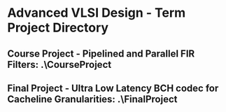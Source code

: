 # Advanced VLSI Design - Term Project Directory

<h2> Course Project - Pipelined and Parallel FIR Filters: .\CourseProject </h2>

<h2> Final  Project - Ultra Low Latency BCH codec for Cacheline Granularities: .\FinalProject </h2>

